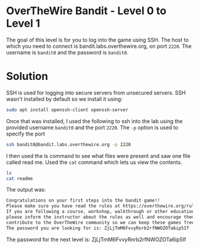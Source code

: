 # OverTheWire Bandit - Level 0 to Level 1
The goal of this level is for you to log into the game using SSH. The host to which you need to connect is bandit.labs.overthewire.org, on port `2220`. The username is `bandit0` and the password is `bandit0`.
# Solution

SSH is used for logging into secure servers from unsecured servers. SSH wasn't installed by default so we install it using:

```bash
sudo apt install openssh-client openssh-server
```

Once that was installed, I used the following to ssh into the lab using the provided username `bandit0` and the port `2220`. The `-p` option is used to specify the port

```bash
ssh bandit0@bandit.labs.overthewire.org -p 2220
```

I then used the ls command to see what files were present and saw one file called read me. Used the `cat` command which lets us view the contents.

```bash
ls
cat readme
```
The output was:
```bash
Congratulations on your first steps into the bandit game!!
Please make sure you have read the rules at https://overthewire.org/rules/
If you are following a course, workshop, walkthrough or other educational activity,
please inform the instructor about the rules as well and encourage them to
contribute to the OverTheWire community so we can keep these games free!
The password you are looking for is: ZjLjTmM6FvvyRnrb2rfNWOZOTa6ip5If
```

The password for the next level is: ZjLjTmM6FvvyRnrb2rfNWOZOTa6ip5If
